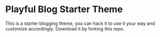 # Playful Blog Starter Theme

This is a starter blogging theme, you can hack it to use it your way and customize accordingly. Download it by forking this repo.
